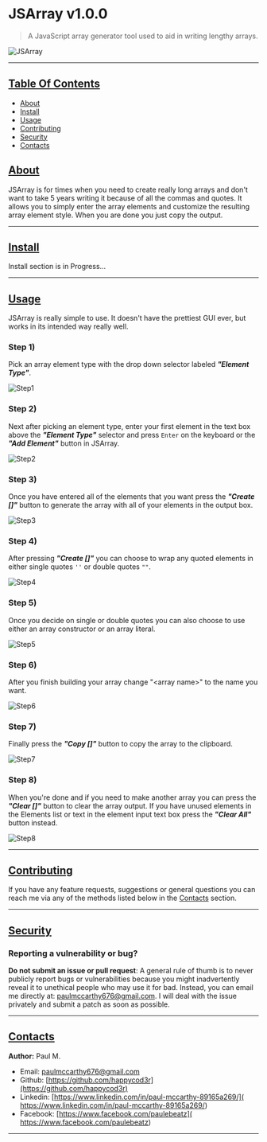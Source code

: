 # JSArray v1.0.0

> A JavaScript array generator tool used to aid in writing lengthy arrays.


![JSArray](res/jsarray-logo.png)

---

## [Table Of Contents](#contents)

- [About](#about)
- [Install](#install)
- [Usage](#usage)
- [Contributing](#contributing)
- [Security](#security)
- [Contacts](#contacts)

## [About](#about)

JSArray is for times when you need to create really long arrays and don't want to take 5 years writing it because of all the commas and quotes.
It allows you to simply enter the array elements and customize the resulting array element style. When you are done you just copy the output.

---

## [Install](#install)

Install section is in Progress...

---

## [Usage](#usage)

JSArray is really simple to use. It doesn't have the prettiest GUI ever, but works in its 
intended way really well.

### Step 1) 
	
Pick an array element type with the drop down selector labeled ***"Element Type"***.

![Step1](res/step1.gif)

###  Step 2) 

Next after picking an element type, enter your first element in the
text box above the ***"Element Type"*** selector and press `Enter` on the 
keyboard or the ***"Add Element"*** button in JSArray.

![Step2](res/step2.gif)

### Step 3) 
	
Once you have entered all of the elements that you want press the ***"Create []"*** 
button to generate the array with all of your elements in the output box.

![Step3](res/step3.gif)

### Step 4) 

After pressing ***"Create []"*** you can choose to wrap any quoted elements in 
either single quotes `''` or double quotes `""`.

![Step4](res/step4.gif)

### Step 5) 
	 
Once you decide on single or double quotes you can also choose to use either 
an array constructor or an array literal.

![Step5](res/step5.gif)

### Step 6)

After you finish building your array change "\<array name\>" to the name you want.

![Step6](res/step6.gif)

### Step 7)

Finally press the ***"Copy []"*** button to copy the array to the clipboard.

![Step7](res/step7.gif)

### Step 8)

When you're done and if you need to make another array you can press the ***"Clear []"***
button to clear the array output. If you have unused elements in the Elements 
list or text in the element input text box press the ***"Clear All"*** button instead.

![Step8](res/step8.gif)

---

## [Contributing](#contributing)

If you have any feature requests, suggestions or general questions you can reach me via any of the 
methods listed below in the [Contacts](#contacts) section.

---

## [Security](#security)

### Reporting a vulnerability or bug?

**Do not submit an issue or pull request**: A general rule of thumb is to never publicly report 
bugs or vulnerabilities because you might inadvertently reveal it to unethical people who may 
use it for bad. Instead, you can email me directly at: 
[paulmccarthy676@gmail.com](mailto:paulmccarthy676@gmail.com). 
I will deal with the issue privately and submit a patch as soon as possible.


---

## [Contacts](#contacts)

**Author:** Paul M.

* Email: [paulmccarthy676@gmail.com](mailto:paulmccarthy676@gmail.com)
* Github: [https://github.com/happycod3r](https://github.com/happycod3r)
* Linkedin: [https://www.linkedin.com/in/paul-mccarthy-89165a269/]( https://www.linkedin.com/in/paul-mccarthy-89165a269/)
* Facebook: [https://www.facebook.com/paulebeatz]( https://www.facebook.com/paulebeatz)

---


